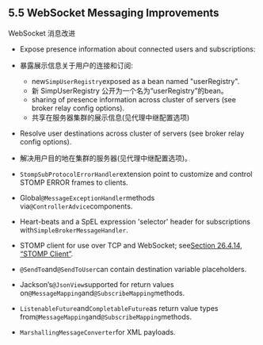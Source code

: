 ## 5.5 WebSocket Messaging Improvements
WebSocket 消息改进

* Expose presence information about connected users and subscriptions:
* 暴露展示信息关于用户的连接和订阅:

  * new`SimpUserRegistry`exposed as a bean named "userRegistry".
  * 新 SimpUserRegistry 公开为一个名为“userRegistry”的bean。
  * sharing of presence information across cluster of servers \(see broker relay config options\).
  * 共享在服务器集群的展示信息(见代理中继配置选项)

* Resolve user destinations across cluster of servers \(see broker relay config options\).
* 解决用户目的地在集群的服务器(见代理中继配置选项)。
* `StompSubProtocolErrorHandler`extension point to customize and control STOMP ERROR frames to clients.
* Global`@MessageExceptionHandler`methods via`@ControllerAdvice`components.
* Heart-beats and a SpEL expression 'selector' header for subscriptions with`SimpleBrokerMessageHandler`.
* STOMP client for use over TCP and WebSocket; see[Section 26.4.14, “STOMP Client”](https://docs.spring.io/spring/docs/current/spring-framework-reference/htmlsingle/#websocket-stomp-client).
* `@SendTo`and`@SendToUser`can contain destination variable placeholders.
* Jackson’s`@JsonView`supported for return values on`@MessageMapping`and`@SubscribeMapping`methods.
* `ListenableFuture`and`CompletableFuture`as return value types from`@MessageMapping`and`@SubscribeMapping`methods.
* `MarshallingMessageConverter`for XML payloads.



